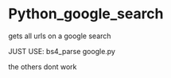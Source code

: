 # Python_google_search
gets all urls on a google search

JUST USE:
bs4_parse google.py

the others dont work
